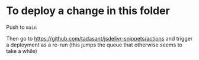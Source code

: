 # To deploy a change in this folder

Push to `main`

Then go to https://github.com/tadasant/jsdelivr-snippets/actions and trigger a deployment as a re-run (this jumps the queue that otherwise seems to take a while)
